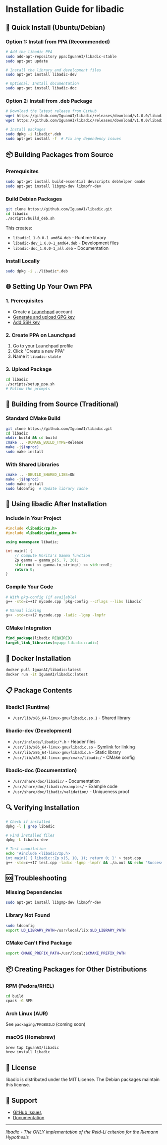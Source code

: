 # Installation Guide for libadic

## 🚀 Quick Install (Ubuntu/Debian)

### Option 1: Install from PPA (Recommended)
```bash
# Add the libadic PPA
sudo add-apt-repository ppa:IguanAI/libadic-stable
sudo apt-get update

# Install the library and development files
sudo apt-get install libadic-dev

# Optional: Install documentation
sudo apt-get install libadic-doc
```

### Option 2: Install from .deb Package
```bash
# Download the latest release from GitHub
wget https://github.com/IguanAI/libadic/releases/download/v1.0.0/libadic_1.0.0-1_amd64.deb
wget https://github.com/IguanAI/libadic/releases/download/v1.0.0/libadic-dev_1.0.0-1_amd64.deb

# Install packages
sudo dpkg -i libadic*.deb
sudo apt-get install -f  # Fix any dependency issues
```

## 📦 Building Packages from Source

### Prerequisites
```bash
sudo apt-get install build-essential devscripts debhelper cmake
sudo apt-get install libgmp-dev libmpfr-dev
```

### Build Debian Packages
```bash
git clone https://github.com/IguanAI/libadic.git
cd libadic
./scripts/build_deb.sh
```

This creates:
- `libadic1_1.0.0-1_amd64.deb` - Runtime library
- `libadic-dev_1.0.0-1_amd64.deb` - Development files
- `libadic-doc_1.0.0-1_all.deb` - Documentation

### Install Locally
```bash
sudo dpkg -i ../libadic*.deb
```

## 🌐 Setting Up Your Own PPA

### 1. Prerequisites
- Create a [Launchpad](https://launchpad.net) account
- [Generate and upload GPG key](https://help.launchpad.net/YourAccount/ImportingYourOpenPGPKey)
- [Add SSH key](https://help.launchpad.net/YourAccount/CreatingAnSSHKeyPair)

### 2. Create PPA on Launchpad
1. Go to your Launchpad profile
2. Click "Create a new PPA"
3. Name it `libadic-stable`

### 3. Upload Package
```bash
cd libadic
./scripts/setup_ppa.sh
# Follow the prompts
```

## 🔧 Building from Source (Traditional)

### Standard CMake Build
```bash
git clone https://github.com/IguanAI/libadic.git
cd libadic
mkdir build && cd build
cmake .. -DCMAKE_BUILD_TYPE=Release
make -j$(nproc)
sudo make install
```

### With Shared Libraries
```bash
cmake .. -DBUILD_SHARED_LIBS=ON
make -j$(nproc)
sudo make install
sudo ldconfig  # Update library cache
```

## 📝 Using libadic After Installation

### Include in Your Project
```cpp
#include <libadic/zp.h>
#include <libadic/padic_gamma.h>

using namespace libadic;

int main() {
    // Compute Morita's Gamma function
    Zp gamma = gamma_p(5, 7, 20);
    std::cout << gamma.to_string() << std::endl;
    return 0;
}
```

### Compile Your Code
```bash
# With pkg-config (if available)
g++ -std=c++17 mycode.cpp `pkg-config --cflags --libs libadic`

# Manual linking
g++ -std=c++17 mycode.cpp -ladic -lgmp -lmpfr
```

### CMake Integration
```cmake
find_package(libadic REQUIRED)
target_link_libraries(myapp libadic::adic)
```

## 🐳 Docker Installation

```bash
docker pull IguanAI/libadic:latest
docker run -it IguanAI/libadic:latest
```

## 📋 Package Contents

### libadic1 (Runtime)
- `/usr/lib/x86_64-linux-gnu/libadic.so.1` - Shared library

### libadic-dev (Development)
- `/usr/include/libadic/*.h` - Header files
- `/usr/lib/x86_64-linux-gnu/libadic.so` - Symlink for linking
- `/usr/lib/x86_64-linux-gnu/libadic.a` - Static library
- `/usr/lib/x86_64-linux-gnu/cmake/libadic/` - CMake config

### libadic-doc (Documentation)
- `/usr/share/doc/libadic/` - Documentation
- `/usr/share/doc/libadic/examples/` - Example code
- `/usr/share/doc/libadic/validation/` - Uniqueness proof

## 🔍 Verifying Installation

```bash
# Check if installed
dpkg -l | grep libadic

# Find installed files
dpkg -L libadic-dev

# Test compilation
echo '#include <libadic/zp.h>
int main() { libadic::Zp x(5, 10, 1); return 0; }' > test.cpp
g++ -std=c++17 test.cpp -ladic -lgmp -lmpfr && ./a.out && echo "Success!"
```

## 🆘 Troubleshooting

### Missing Dependencies
```bash
sudo apt-get install libgmp-dev libmpfr-dev
```

### Library Not Found
```bash
sudo ldconfig
export LD_LIBRARY_PATH=/usr/local/lib:$LD_LIBRARY_PATH
```

### CMake Can't Find Package
```bash
export CMAKE_PREFIX_PATH=/usr/local:$CMAKE_PREFIX_PATH
```

## 📦 Creating Packages for Other Distributions

### RPM (Fedora/RHEL)
```bash
cd build
cpack -G RPM
```

### Arch Linux (AUR)
See `packaging/PKGBUILD` (coming soon)

### macOS (Homebrew)
```bash
brew tap IguanAI/libadic
brew install libadic
```

## 📄 License

libadic is distributed under the MIT License. The Debian packages maintain this license.

## 🤝 Support

- [GitHub Issues](https://github.com/IguanAI/libadic/issues)
- [Documentation](https://github.com/IguanAI/libadic/tree/main/docs)

---

*libadic - The ONLY implementation of the Reid-Li criterion for the Riemann Hypothesis*